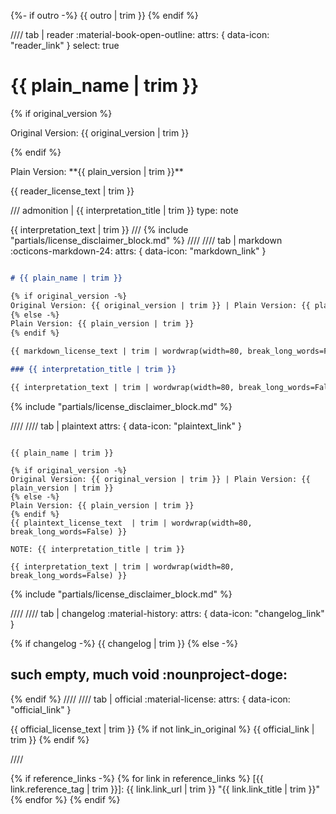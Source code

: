 {%- if outro -%}
{{ outro | trim }}
{% endif %}

//// tab | reader :material-book-open-outline:
     attrs: { data-icon: "reader_link" }
     select: true

<div class="license-header">
<h1 class="license-title">{{ plain_name | trim }}</h1>
<div class="version-info">
{% if original_version %}
<p class="original-version">Original Version: {{ original_version | trim }}</p>
{% endif %}
<p class="plain-version">Plain Version: **{{ plain_version | trim }}**</p>
</div>
</div>

{{ reader_license_text | trim }}

/// admonition | {{ interpretation_title | trim }}
    type: note

{{ interpretation_text | trim }}
///
{% include "partials/license_disclaimer_block.md" %}
////
//// tab | markdown :octicons-markdown-24:
     attrs: { data-icon: "markdown_link" }

```markdown

# {{ plain_name | trim }}

{% if original_version -%}
Original Version: {{ original_version | trim }} | Plain Version: {{ plain_version | trim }}
{% else -%}
Plain Version: {{ plain_version | trim }}
{% endif %}

{{ markdown_license_text | trim | wordwrap(width=80, break_long_words=False) }}

### {{ interpretation_title | trim }}

{{ interpretation_text | trim | wordwrap(width=80, break_long_words=False) }}

```

{% include "partials/license_disclaimer_block.md" %}

////
//// tab | plaintext <span class="twemoji plaintext"></span>
     attrs: { data-icon: "plaintext_link" }

```plaintext

{{ plain_name | trim }}

{% if original_version -%}
Original Version: {{ original_version | trim }} | Plain Version: {{ plain_version | trim }}
{% else -%}
Plain Version: {{ plain_version | trim }}
{% endif %}
{{ plaintext_license_text  | trim | wordwrap(width=80, break_long_words=False) }}

NOTE: {{ interpretation_title | trim }}

{{ interpretation_text | trim | wordwrap(width=80, break_long_words=False) }}

```

{% include "partials/license_disclaimer_block.md" %}

////
//// tab | changelog :material-history:
     attrs: { data-icon: "changelog_link" }

{% if changelog -%}
{{ changelog | trim }}
{% else -%}

## such empty, much void :nounproject-doge:

{% endif %}
////
//// tab | official :material-license:
     attrs: { data-icon: "official_link" }

{{ official_license_text | trim }}
{% if not link_in_original %}
{{ official_link | trim }}
{% endif %}

////

{% if reference_links -%}
{% for link in reference_links %}
[{{ link.reference_tag | trim }}]: {{ link.link_url | trim }} "{{ link.link_title | trim }}"
{% endfor %}
{% endif %}
